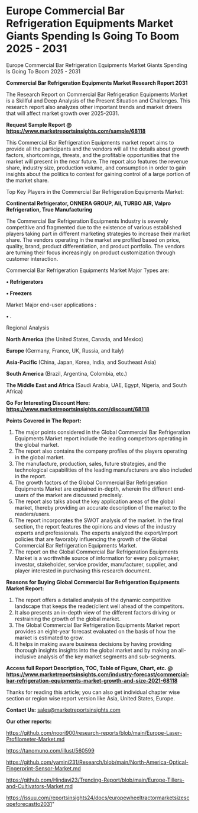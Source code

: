 # Europe Commercial Bar Refrigeration Equipments Market Giants Spending Is Going To Boom 2025 - 2031
Europe Commercial Bar Refrigeration Equipments Market Giants Spending Is Going To Boom 2025 - 2031

<strong>Commercial Bar Refrigeration Equipments Market Research Report 2031</strong>

The Research Report on Commercial Bar Refrigeration Equipments Market is a Skillful and Deep Analysis of the Present Situation and Challenges. This research report also analyzes other important trends and market drivers that will affect market growth over 2025-2031.

<strong>Request Sample Report @ <a href=https://www.marketreportsinsights.com/sample/68118>https://www.marketreportsinsights.com/sample/68118</a></strong>

This Commercial Bar Refrigeration Equipments market report aims to provide all the participants and the vendors will all the details about growth factors, shortcomings, threats, and the profitable opportunities that the market will present in the near future. The report also features the revenue share, industry size, production volume, and consumption in order to gain insights about the politics to contest for gaining control of a large portion of the market share.

Top Key Players in the Commercial Bar Refrigeration Equipments Market:

<strong>Continental Refrigerator, ONNERA GROUP, Ali, TURBO AIR, Valpro Refrigeration, True Manufacturing</strong>

The Commercial Bar Refrigeration Equipments Industry is severely competitive and fragmented due to the existence of various established players taking part in different marketing strategies to increase their market share. The vendors operating in the market are profiled based on price, quality, brand, product differentiation, and product portfolio. The vendors are turning their focus increasingly on product customization through customer interaction.

Commercial Bar Refrigeration Equipments Market Major Types are:

<strong>• Refrigerators

• Freezers</strong>

Market Major end-user applications :

<strong>• .</strong>

Regional Analysis

</u><strong><b>North America</b></strong> (the United States, Canada, and Mexico)

<strong><b>Europe </b></strong>(Germany, France, UK, Russia, and Italy)

<strong><b>Asia-Pacific</b></strong> (China, Japan, Korea, India, and Southeast Asia)

<strong><b>South America</b></strong> (Brazil, Argentina, Colombia, etc.)

<strong><b>The Middle East and Africa</b></strong> (Saudi Arabia, UAE, Egypt, Nigeria, and South Africa)

<strong>Go For Interesting Discount Here: <a href=https://www.marketreportsinsights.com/discount/68118>https://www.marketreportsinsights.com/discount/68118</a></strong>

<strong>Points Covered in The Report:</strong>
<ol>
  <li>The major points considered in the Global Commercial Bar Refrigeration Equipments Market report include the leading competitors operating in the global market.</li>
  <li>The report also contains the company profiles of the players operating in the global market.</li>
  <li>The manufacture, production, sales, future strategies, and the technological capabilities of the leading manufacturers are also included in the report.</li>
  <li>The growth factors of the Global Commercial Bar Refrigeration Equipments Market are explained in-depth, wherein the different end-users of the market are discussed precisely.</li>
  <li>The report also talks about the key application areas of the global market, thereby providing an accurate description of the market to the readers/users.</li>
  <li>The report incorporates the SWOT analysis of the market. In the final section, the report features the opinions and views of the industry experts and professionals. The experts analyzed the export/import policies that are favorably influencing the growth of the Global Commercial Bar Refrigeration Equipments Market.</li>
  <li>The report on the Global Commercial Bar Refrigeration Equipments Market is a worthwhile source of information for every policymaker, investor, stakeholder, service provider, manufacturer, supplier, and player interested in purchasing this research document.</li>
</ol>
<strong>Reasons for Buying Global Commercial Bar Refrigeration Equipments Market Report:</strong>

<ol>
  <li>The report offers a detailed analysis of the dynamic competitive landscape that keeps the reader/client well ahead of the competitors.</li>
  <li>It also presents an in-depth view of the different factors driving or restraining the growth of the global market.</li>
  <li>The Global Commercial Bar Refrigeration Equipments Market report provides an eight-year forecast evaluated on the basis of how the market is estimated to grow.</li>
  <li>It helps in making aware business decisions by having providing thorough insights insights into the global market and by making an all-inclusive analysis of the key market segments and sub-segments.</li>
</ol>
<strong>Access full Report Description, TOC, Table of Figure, Chart, etc. @ <a href=https://www.marketreportsinsights.com/industry-forecast/commercial-bar-refrigeration-equipments-market-growth-and-size-2021-68118>https://www.marketreportsinsights.com/industry-forecast/commercial-bar-refrigeration-equipments-market-growth-and-size-2021-68118</a></strong>


Thanks for reading this article; you can also get individual chapter wise section or region wise report version like Asia, United States, Europe.

<strong>Contact Us:</strong>
sales@marketreportsinsights.com

<strong>Our other reports:</strong>

<a href=https://github.com/noori900/research-reports/blob/main/Europe-Laser-Profilometer-Market.md>https://github.com/noori900/research-reports/blob/main/Europe-Laser-Profilometer-Market.md</a>

<a href=https://tanomuno.com/illust/560599>https://tanomuno.com/illust/560599</a>

<a href=https://github.com/yamini231/Research/blob/main/North-America-Optical-Fingerprint-Sensor-Market.md>https://github.com/yamini231/Research/blob/main/North-America-Optical-Fingerprint-Sensor-Market.md</a>

<a href=https://github.com/Hindavi23/Trending-Report/blob/main/Europe-Tillers-and-Cultivators-Market.md>https://github.com/Hindavi23/Trending-Report/blob/main/Europe-Tillers-and-Cultivators-Market.md</a>

<a href=https://issuu.com/reportsinsights24/docs/europewheeltractormarketsizescopeforecastto2031>https://issuu.com/reportsinsights24/docs/europewheeltractormarketsizescopeforecastto2031</a>"
